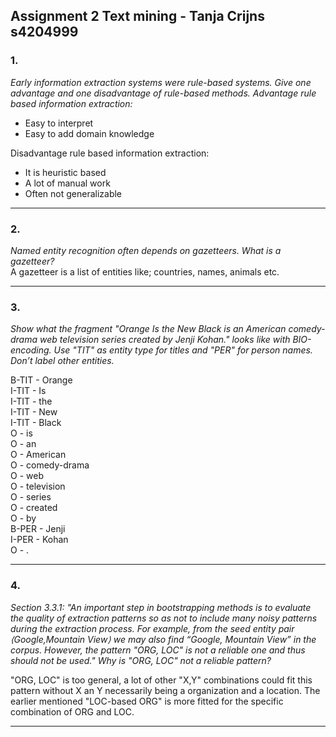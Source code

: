 ## Assignment 2  Text mining - Tanja Crijns s4204999

### 1.

*Early information extraction systems were rule-based systems. Give one advantage and one disadvantage of rule-based methods.
Advantage rule based information extraction:*
- Easy to interpret
- Easy to add domain knowledge

Disadvantage rule based information extraction:
- It is heuristic based
- A lot of manual work
- Often not generalizable

---

### 2.

*Named entity recognition often depends on gazetteers. What is a gazetteer?*<br />
A gazetteer is a list of entities like; countries, names, animals etc.

---

### 3.

*Show what the fragment "Orange Is the New Black is an American comedy-drama web television series created by Jenji Kohan."
looks like with BIO-encoding. Use "TIT" as entity type for titles and "PER" for person names. Don’t label other entities.*

B-TIT - Orange<br />
I-TIT - Is<br />
I-TIT - the<br />
I-TIT - New<br />
I-TIT - Black<br />
O     - is<br />
O     - an<br />
O     - American<br />
O     - comedy-drama<br />
O     - web<br />
O     - television<br />
O     - series<br />
O     - created<br />
O     - by<br />
B-PER - Jenji<br />
I-PER - Kohan<br />
O     - .<br />

---

### 4.

*Section 3.3.1:
"An important step in bootstrapping methods is to evaluate the quality of extraction patterns so as not to include many noisy patterns during the extraction process.
For example, from the seed entity pair ⟨Google,Mountain View⟩ we may also find “Google, Mountain View” in the corpus. However, the pattern
"ORG, LOC" is not a reliable one and thus should not be used."
Why is "ORG, LOC" not a reliable pattern?*

"ORG, LOC" is too general, a lot of other "X,Y" combinations could fit this pattern without X an Y necessarily being a organization and a location.
The earlier mentioned "LOC-based ORG" is more fitted for the specific combination of ORG and LOC.

---
